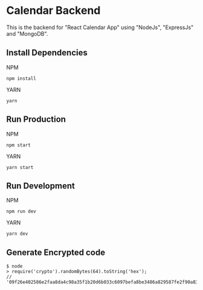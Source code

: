 # Calendar Backend

This is the backend for "React Calendar App" using "NodeJs", "ExpressJs" and "MongoDB".

## Install Dependencies

NPM
```
npm install
```

YARN
```
yarn
```

## Run Production

NPM
```
npm start
```

YARN
```
yarn start
```

## Run Development

NPM
```
npm run dev
```

YARN
```
yarn dev
```

## Generate Encrypted code

```
$ node
> require('crypto').randomBytes(64).toString('hex');
// '09f26e402586e2faa8da4c98a35f1b20d6b033c6097befa8be3486a829587fe2f90a832bd3ff9d42710a4da095a2ce285b009f0c3730cd9b8e1af3eb84df6611'
```